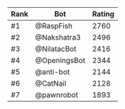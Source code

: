 Rank|Bot|Rating
---|---|---
#1|@RaspFish|2760
#2|@Nakshatra3|2496
#3|@NilatacBot|2416
#4|@OpeningsBot|2344
#5|@anti-bot|2144
#6|@CatNail|2128
#7|@pawnrobot|1893

